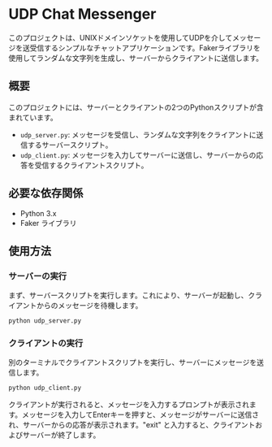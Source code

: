 # UDP Chat Messenger

このプロジェクトは、UNIXドメインソケットを使用してUDPを介してメッセージを送受信するシンプルなチャットアプリケーションです。Fakerライブラリを使用してランダムな文字列を生成し、サーバーからクライアントに送信します。

## 概要

このプロジェクトには、サーバーとクライアントの2つのPythonスクリプトが含まれています。

- `udp_server.py`: メッセージを受信し、ランダムな文字列をクライアントに送信するサーバースクリプト。
- `udp_client.py`: メッセージを入力してサーバーに送信し、サーバーからの応答を受信するクライアントスクリプト。

## 必要な依存関係

- Python 3.x
- Faker ライブラリ

## 使用方法

### サーバーの実行

まず、サーバースクリプトを実行します。これにより、サーバーが起動し、クライアントからのメッセージを待機します。

```bash
python udp_server.py
```

### クライアントの実行

別のターミナルでクライアントスクリプトを実行し、サーバーにメッセージを送信します。

```bash
python udp_client.py
```

クライアントが実行されると、メッセージを入力するプロンプトが表示されます。メッセージを入力してEnterキーを押すと、メッセージがサーバーに送信され、サーバーからの応答が表示されます。"exit" と入力すると、クライアントおよびサーバーが終了します。
